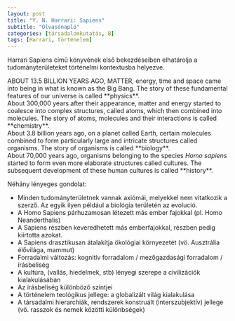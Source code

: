 ```yaml
---
layout: post
title: "Y. N. Harrari: Sapiens"
subtitle: "Olvasónapló"
categories: [társadalomkutatás, B]
tags: [Harrari, történelem]
---
```


Harrari Sapiens című könyvének első bekezdéseiben elhatárolja a tudományterületeket történelmi kontextusba helyezve. 

<div class="box-note">
ABOUT 13.5 BILLION YEARS AGO, MATTER, energy, time and space came into being in what is known as the Big Bang. The story of these fundamental features of our universe is called **physics**.<br>About 300,000 years after their appearance, matter and energy started to coalesce into complex structures, called atoms, which then combined into molecules. The story of atoms, molecules and their interactions is called **chemistry**.<br>About 3.8 billion years ago, on a planet called Earth, certain molecules combined to form particularly large and intricate structures called organisms. The story of organisms is called **biology**.<br>About 70,000 years ago, organisms belonging to the species <em>Homo sapiens</em> started to form even more elaborate structures called cultures. The subsequent development of these human cultures is called **history**.<br>
</div>

Néhány lényeges gondolat:
- Minden tudományterületnek vannak axiómái, melyekkel nem vitatkozik a szerző. Az egyik ilyen például a biológia területén az evolució.
- A Homo Sapiens párhuzamosan létezett más ember fajokkal (pl. Homo Neanderthalis)
- A Sapiens részben keveredhetett más emberfajokkal, részben pedig kiírtotta azokat.
- A Sapiens drasztikusan átalakítja ökológiai környezetét (vö. Ausztrália élővilága, mammut) 
- Forradalmi változás: kognitív forradalom / mezőgazdasági forradalom / írásbeliség
- A kultúra, (vallás, hiedelmek, stb) lényegi szerepe a civilizációk kialakulásában
- Az írásbeliség különböző szintjei
- A történelem teológikus jellege: a globalizált világ kialakulása
- A társadalmi hierarchiák, rendszerek konstruált (interszubjektív) jellege (vö. rasszok és nemek közötti különbségek) 



